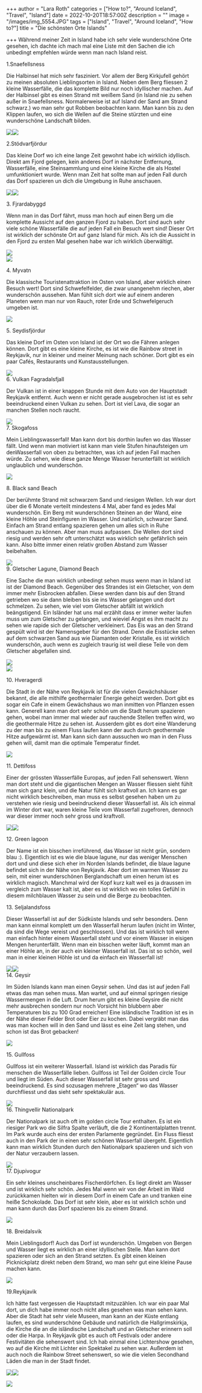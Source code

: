 +++
author = "Lara Roth"
categories = ["How to?", "Around Iceland", "Travel", "Island"]
date = 2022-10-20T18:57:00Z
description = ""
image = "/images/img_5554.JPG"
tags = ["Island", "Travel", "Around Iceland", "How to?"]
title = "Die schönsten Orte Islands"

+++
Während meiner Zeit in Island habe ich sehr viele wunderschöne Orte gesehen, ich dachte ich mach mal eine Liste mit den Sachen die ich unbedingt empfehlen würde wenn man nach Island reist.

1\.Snaefellsness

Die Halbinsel hat mich sehr fasziniert. Vor allem der Berg Kirkjufell gehört zu meinen absoluten Lieblingsorten in Island. Neben dem Berg fliessen 2 kleine Wasserfälle, die das komplette Bild nur noch idyllischer machen. Auf der Halbinsel gibt es einen Strand mit weißem Sand (in Island nie zu sehen außer in Snaefellsness. Normalerweise ist auf Island der Sand am Strand schwarz.) wo man sehr gut Robben beobachten kann. Man kann bis zu den Klippen laufen, wo sich die Wellen auf die Steine stürzten und eine wunderschöne Landschaft bilden.

![](/images/img_0246.JPG)![](/images/img_7279.jpeg)

2\.Stödvarfjördur

Das kleine Dorf wo ich eine lange Zeit gewohnt habe ich wirklich idyllisch. Direkt am Fjord gelegen, kein anderes Dorf in nächster Entfernung, Wasserfälle, eine Steinsammlung und eine kleine Kirche die als Hostel umfunktioniert wurde. Wenn man Zeit hat sollte man auf jeden Fall durch das Dorf spazieren un dich die Umgebung in Ruhe anschauen.

![](/images/img_1005.JPG)![](/images/img_5390.JPG)

3\. Fjrardabyggd

Wenn man in das Dorf fährt, muss man hoch auf einen Berg um die komplette Aussicht auf den ganzen Fjord zu haben. Dort sind auch sehr viele schöne Wasserfälle die auf jeden Fall ein Besuch wert sind! Dieser Ort ist wirklich der schönste Ort auf ganz Island für mich. Als ich die Aussicht in den Fjord zu ersten Mal gesehen habe war ich wirklich überwältigt.

![](/images/img_5739.jpeg)  
![](/images/img_5755.jpeg)

4\. Myvatn

Die klassische Touristenattraktion im Osten von Island, aber wirklich einen Besuch wert! Dort sind Schwefelfelder, die zwar unangenehm riechen, aber wunderschön aussehen. Man fühlt sich dort wie auf einem anderen Planeten wenn man nur von Rauch, roter Erde und Schwefelgeruch umgeben ist.

![](/images/img_5559_jpeg.jpg)

5\. Seydisfjördur

Das kleine Dorf im Osten von Island ist der Ort wo die Fähren anlegen können. Dort gibt es eine kleine Kirche, es ist wie die Rainbow street in Reykjavik, nur in kleiner und meiner Meinung nach schöner. Dort gibt es ein paar Cafés, Restaurants und Kunstausstellungen.

![](/images/34f70f44-ff8e-449e-8551-40cc285b79e1.jpg)  
6\. Vulkan Fagradalsfjall

Der Vulkan ist in einer knappen Stunde mit dem Auto von der Hauptstadt Reykjavik entfernt. Auch wenn er nicht gerade ausgebrochen ist ist es sehr beeindruckend einen Vulkan zu sehen. Dort ist viel Lava, die sogar an manchen Stellen noch raucht.

![](/images/img_9507.jpeg)  
7\. Skogafoss

Mein Lieblingswasserfall! Man kann dort bis dorthin laufen wo das Wasser fällt. Und wenn man motiviert ist kann man viele Stufen hinaufsteigen um denWasserfall von oben zu betrachten, was ich auf jeden Fall machen würde. Zu sehen, wie diese ganze Menge Wasser herunterfällt ist wirklich unglaublich und wunderschön.

![](/images/img_6994.jpg)

8\. Black sand Beach

Der berühmte Strand mit schwarzem Sand und riesigen Wellen. Ich war dort über die 6 Monate verteilt mindestens 4 Mal, aber fand es jedes Mal wunderschön. Ein Berg mit wunderschönen Steinen an der Wand, eine kleine Höhle und Steinfiguren im Wasser. Und natürlich, schwarzer Sand. Einfach am Strand entlang spazieren gehen um alles sich in Ruhe anschauen zu können. Aber man muss aufpassen. Die Wellen dort sind riesig und werden sehr oft unterschätzt was wirklich sehr gefährlich sein kann. Also bitte immer einen relativ großen Abstand zum Wasser beibehalten.

![](/images/img_2677.jpeg)  
9\. Gletscher Lagune, Diamond Beach

Eine Sache die man wirklich unbedingt sehen muss wenn man in Island ist ist der Diamond Beach. Gegenüber des Strandes ist ein Gletscher, von dem immer mehr Eisbrocken abfallen. Diese werden dann bis auf den Strand getrieben wo sie dann bleiben bis sie ins Wasser gelangen und dort schmelzen. Zu sehen, wie viel vom Gletscher abfällt ist wirklich beängstigend. Ein Isländer hat uns mal erzählt dass er immer weiter laufen muss um zum Gletscher zu gelangen, und wieviel Angst es ihm macht zu sehen wie rapide sich der Gletscher verkleinert. Das Eis was an den Strand gespült wird ist der Namensgeber für den Strand. Denn die Eisstücke sehen auf dem schwarzen Sand aus wie Diamanten oder Kristalle, es ist wirklich wunderschön, auch wenn es zugleich traurig ist weil diese Teile von dem Gletscher abgefallen sind.

![](/images/img_2715.jpeg)  
![](/images/img_1073.JPG)

10\. Hveragerdi

Die Stadt in der Nähe von Reykjavik ist für die vielen Gewächshäuser bekannt, die alle mithilfe geothermaler Energie geheizt werden. Dort gibt es sogar ein Cafe in einem Gewächshaus wo man inmitten von Pflanzen essen kann. Generell kann man dort sehr schön um die Stadt herum spazieren gehen, wobei man immer mal wieder auf rauchende Stellen treffen wird, wo die geothermale Hitze zu sehen ist. Ausserdem gibt es dort eine Wanderung zu der man bis zu einem Fluss laufen kann der auch durch geothermale Hitze aufgewärmt ist. Man kann sich dann aussuchen wo man in den Fluss gehen will, damit man die optimale Temperatur findet.

![](/images/img_9218.jpeg)

11\. Dettifoss

Einer der grössten Wasserfälle Europas, auf jeden Fall sehenswert. Wenn man dort steht und die gigantischen Mengen an Wasser fliessen sieht fühlt man sich ganz klein, und die Natur fühlt sich kraftvoll an. Ich kann es gar nicht wirklich beschreiben, man muss es selbst gesehen haben um zu verstehen wie riesig und beeindruckend dieser Wasserfall ist. Als ich einmal im Winter dort war, waren kleine Teile vom Wasserfall zugefroren, dennoch war dieser immer noch sehr gross und kraftvoll.

![](/images/img_3676.jpeg)![](/images/img_5845.jpeg)

12\. Green lagoon

Der Name ist ein bisschen irreführend, das Wasser ist nicht grün, sondern blau :). Eigentlich ist es wie die blaue lagune, nur das weniger Menschen dort und und diese sich eher im Norden Islands befindet, die blaue lagune befindet sich in der Nähe von Reykjavik. Aber dort im warmen Wasser zu sein, mit einer wunderschönen Berglandschaft um einen herum ist es wirklich magisch. Manchmal wird der Kopf kurz kalt weil es ja draussen im vergleich zum Wasser kalt ist, aber es ist wirklich wo ein tolles Gefühl in diesem milchblauen Wasser zu sein und die Berge zu beobachten.

13\. Seljalandsfoss

Dieser Wasserfall ist auf der Südküste Islands und sehr besonders. Denn man kann einmal komplett um den Wasserfall herum laufen (nicht im Winter, da sind die Wege vereist und geschlossen). Und das ist wirklich toll wenn man einfach hinter einem Wasserfall steht und vor einem Wasser in eisigen Mengen herunterfällt. Wenn man ein bisschen weiter läuft, kommt man an einer Höhle an, in der auch ein kleiner Wasserfall ist. Das ist so schön, weil man in einer kleinen Höhle ist und da einfach ein Wasserfall ist!

![](/images/img_2658.jpeg)![](/images/img_2670.jpeg)  
14\. Geysir

Im Süden Islands kann man einen Geysir sehen. Und das ist auf jeden Fall etwas das man sehen muss. Man wartet, und auf einmal springen riesige Wassermengen in die Luft. Drum herum gibt es kleine Geysire die nicht mehr ausbrechen sondern nur noch Vorsicht hin blubbern aber Temperaturen bis zu 100 Grad erreichen! Eine isländische Tradition ist es in der Nähe dieser Felder Brot oder Eier zu kochen. Dabei vergräbt man das was man kochen will in den Sand und lässt es eine Zeit lang stehen, und schon ist das Brot gebacken!

![](/images/img_7463.jpeg)

15\. Gullfoss

Gullfoss ist ein weiterer Wasserfall. Island ist wirklich das Paradis für menschen die Wasserfälle lieben. Gullfoss ist Teil der Golden circle Tour und liegt im Süden. Auch dieser Wasserfall ist sehr gross und beeindruckend. Es sind sozusagen mehrere „Etagen“ wo das Wasser durchfliesst und das sieht sehr spektakulär aus.

![](/images/img_0885.JPG)  
16\. Thingvellir Nationalpark

Der Nationalpark ist auch oft im golden circle Tour enthalten. Es ist ein riesiger Park wo die Silfra Spalte verläuft, die die 2 Kontinentalplatten trennt. Im Park wurde auch eins der ersten Parlamente gegründet. Ein Fluss fliesst auch in den Park der in einen sehr schönen Wasserfall übergeht. Eigentlich kann man wirklich Stunden durch den Nationalpark spazieren und sich von der Natur verzaubern lassen.

![](/images/img_0943.JPG)  
17\. Djupivogur

Ein sehr kleines unscheinbares Fischerdörfchen. Es liegt direkt am Wasser und ist wirklich sehr schön. Jedes Mal wenn wir von der Arbeit im Wald zurückkamen hielten wir in diesem Dorf in einem Cafe an und tranken eine heiße Schokolade. Das Dorf ist sehr klein, aber es ist wirklich schön und man kann durch das Dorf spazieren bis zu einem Strand.

![](/images/img_7845.jpeg)

18\. Breidalsvik

Mein Lieblingsdorf! Auch das Dorf ist wunderschön. Umgeben von Bergen und Wasser liegt es wirklich an einer idyllischen Stelle. Man kann dort spazieren oder sich an den Strand setzten. Es gibt einen kleinen Picknickplatz direkt neben dem Strand, wo man sehr gut eine kleine Pause machen kann.

![](/images/img_8325.jpg)

19\.Reykjavik

Ich hätte fast vergessen die Hauptstadt mitzuzählen. Ich war ein paar Mal dort, un dich habe immer noch nicht alles gesehen was man sehen kann. Aber die Stadt hat sehr viele Museen, man kann an der Küste entlang laufen, es sind wunderschöne Gebäude und natürlich die Hallgrimskirkja, die Kirche die an die isländische Landschaft und an Gletscher erinnern soll oder die Harpa. In Reykjavik gibt es auch oft Festivals oder andere Festivitäten die sehenswert sind. Ich hab einmal eine Lichtershow gesehen, wo auf die Kirche mit Lichter ein Spektakel zu sehen war. Außerdem ist auch noch die Rainbow Street sehenswert, so wie die vielen Secondhand Läden die man in der Stadt findet.

![](/images/img_2236.jpeg)![](/images/img_2214.jpeg)

![](/images/img_9759.jpeg)